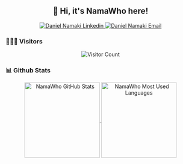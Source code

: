 <h2 align="center">👋 Hi, it's NamaWho here!</h2>

<p align="center">
  <a href="https://www.linkedin.com/in/danielnamaki/">
    <img src="https://img.shields.io/badge/LinkedIn-0077B5?style=for-the-badge&logo=linkedin&logoColor=white" alt="Daniel Namaki Linkedin">
  </a>
  <a href="mailto:daniel@namaki.it">
    <img src="https://img.shields.io/badge/Gmail-D14836?style=for-the-badge&logo=gmail&logoColor=white" alt="Daniel Namaki Email">
  </a>
</p>

### 👨🏻‍💻 Visitors 

<p align="center">
  <img src="https://api.visitorbadge.io/api/visitors?path=https%3A%2F%2Fgithub.com%2FNamaWho&labelColor=%23d9e3f0&countColor=%236aa84f" alt="Visitor Count">
</p>

### 📊 Github Stats

<div align="center">
  <a href="https://github-readme-stats-namawho.vercel.app">
    <img align="center" height=200 src="https://github-readme-stats-a36t3u3lr-namawhos-projects.vercel.app/api?username=NamaWho&count_private=true&show_icons=true&include_all_commits=true" alt="NamaWho GitHub Stats">
  </a>
  <a href="https://github-readme-stats-namawho.vercel.app">
    <img align="center" height=200 src="https://github-readme-stats-a36t3u3lr-namawhos-projects.vercel.app/api/top-langs/?username=NamaWho&layout=compact&count_private=true" alt="NamaWho Most Used Languages">
  </a>
</div>



